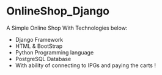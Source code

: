 # OnlineShop_Django
A Simple Online Shop With Technologies below:
- Django Framework
- HTML & BootStrap
- Python Programming language
- PostgreSQL Database
- With ability of connecting to IPGs and paying the carts !
